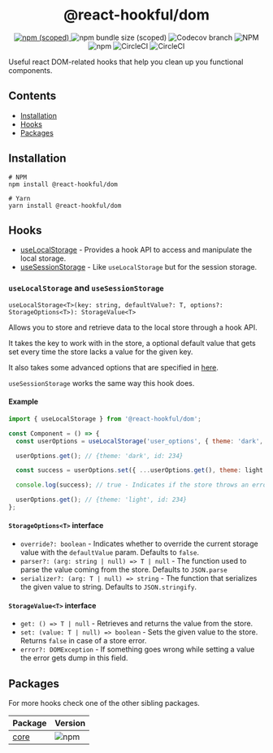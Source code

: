 # <h1 align="center">@react-hookful/dom</h1>

<p align="center">
  <a href="https://www.npmjs.com/package/@react-hookful/dom">
    <img alt="npm (scoped)" src="https://img.shields.io/npm/v/@react-hookful/dom?style=flat-square&logo=npm">
  </a>

  <img alt="npm bundle size (scoped)" src="https://img.shields.io/bundlephobia/minzip/@react-hookful/dom?style=flat-square">

  <img alt="Codecov branch" src="https://img.shields.io/codecov/c/github/frantss/react-hookful/master?logo=codecov&style=flat-square&token=e30335a5a6a3484d9055b1e319ccc029&flag=dom">

  <img alt="NPM" src="https://img.shields.io/npm/l/@react-hookful/dom?style=flat-square">

  <img alt="npm" src="https://img.shields.io/npm/dm/@react-hookful/dom?style=flat-square">

  <img alt="CircleCI" src="https://img.shields.io/circleci/build/github/Frantss/react-hookful/master?label=master&logo=circleci&style=flat-square&token=c97c78f1040c038c4857e8bbc6ab5a4acc310455">

  <img alt="CircleCI" src="https://img.shields.io/circleci/build/github/Frantss/react-hookful/develop?label=develop&logo=circleci&style=flat-square&token=c97c78f1040c038c4857e8bbc6ab5a4acc310455">
</p>

Useful react DOM-related hooks that help you clean up you functional components.

## Contents

- [Installation](#installation)
- [Hooks](#hooks)
- [Packages](#packages)

## Installation

```shell
# NPM
npm install @react-hookful/dom

# Yarn
yarn install @react-hookful/dom
```

## Hooks

- [useLocalStorage](#uselocalstorage-and-usesessionstorage) - Provides a hook API to access and manipulate the local storage.
- [useSessionStorage](#uselocalstorage-and-usesessionstorage) - Like `useLocalStorage` but for the session storage.

### `useLocalStorage` and `useSessionStorage`

```tsx
useLocalStorage<T>(key: string, defaultValue?: T, options?: StorageOptions<T>): StorageValue<T>
```

Allows you to store and retrieve data to the local store through a hook API.

It takes the key to work with in the store, a optional default value that gets set every time the store lacks a value for the given key.

It also takes some advanced options that are specified in [here](#storageoptionst-interface).

`useSessionStorage` works the same way this hook does.

#### Example

```jsx
import { useLocalStorage } from '@react-hookful/dom';

const Component = () => {
  const userOptions = useLocalStorage('user_options', { theme: 'dark', id: 234 });

  userOptions.get(); // {theme: 'dark', id: 234}

  const success = userOptions.set({ ...userOptions.get(), theme: light });

  console.log(success); // true - Indicates if the store throws an error

  userOptions.get(); // {theme: 'light', id: 234}
};
```

#### `StorageOptions<T>` interface

- `override?: boolean` - Indicates whether to override the current storage value with the `defaultValue` param. Defaults to `false`.
- `parser?: (arg: string | null) => T | null` - The function used to parse the value coming from the store. Defaults to `JSON.parse`
- `serializer?: (arg: T | null) => string` - The function that serializes the given value to string. Defaults to `JSON.stringify`.

#### `StorageValue<T>` interface

- `get: () => T | null` - Retrieves and returns the value from the store.
- `set: (value: T | null) => boolean` - Sets the given value to the store. Returns `false` in case of a store error.
- `error?: DOMException` - If something goes wrong while setting a value the error gets dump in this field.

## Packages

For more hooks check one of the other sibling packages.

| Package                                                                    | Version                                                                |
| -------------------------------------------------------------------------- | ---------------------------------------------------------------------- |
| [core](https://github.com/Frantss/react-hookful/tree/master/packages/core) | ![npm](https://img.shields.io/npm/v/@react-hookful/core?style=plastic) |
